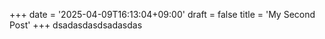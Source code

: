 +++
date = '2025-04-09T16:13:04+09:00'
draft = false
title = 'My Second Post'
+++
dsadasdasdsadasdas
